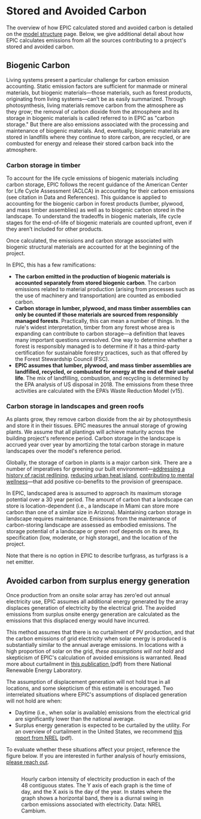 # Stored and Avoided Carbon

The overview of how EPIC calculated stored and avoided carbon is detailed on the [model structure](../carbon-reduction-measures.md#calculating-operational-carbon) page. Below, we give additional detail about how EPIC calculates emissions from all the sources contributing to a project's stored and avoided carbon.

## Biogenic Carbon

Living systems present a particular challenge for carbon emission accounting. Static emission factors are sufficient for manmade or mineral materials, but biogenic materials—those materials, such as forest products, originating from living systems—can’t be as easily summarized. Through photosynthesis, living materials remove carbon from the atmosphere as they grow; the removal of carbon dioxide from the atmosphere and its storage in biogenic materials is called referred to in EPIC as "carbon storage." But there are also emissions associated with the processing and maintenance of biogenic materials. And, eventually, biogenic materials are stored in landfills where they continue to store carbon, are recycled, or are combusted for energy and release their stored carbon back into the atmosphere.

### Carbon storage in timber

To account for the life cycle emissions of biogenic materials including carbon storage, EPIC follows the recent guidance of the American Center for Life Cycle Assessment (ACLCA) in accounting for their carbon emissions (see citation in Data and References). This guidance is applied to accounting for the biogenic carbon in forest products (lumber, plywood, and mass timber assemblies) as well as to biogenic carbon stored in the landscape. To understand the tradeoffs in biogenic materials, life cycle stages for the end-of-life of biogenic materials are counted upfront, even if they aren’t included for other products.

Once calculated, the emissions and carbon storage associated with biogenic structural materials are accounted for at the beginning of the project.&#x20;

In EPIC, this has a few ramifications:

* **The carbon emitted in the production of biogenic materials is accounted separately from stored biogenic carbon**. The carbon emissions related to material production (arising from processes such as the use of machinery and transportation) are counted as embodied carbon.
* **Carbon storage in lumber, plywood, and mass timber assemblies can only be counted if those materials are sourced from responsibly managed forests**. Practically, this can mean a number of things. In the rule's widest interpretation, timber from any forest whose area is expanding can contribute to carbon storage—a definition that leaves many important questions unresolved. One way to determine whether a forest is responsibly managed is to determine if it has a third-party certification for sustainable forestry practices, such as that offered by the Forest Stewardship Council (FSC).
* **EPIC assumes that lumber, plywood, and mass timber assemblies are landfilled, recycled, or combusted for energy at the end of their useful life**. The mix of landfilling, combustion, and recycling is determined by the EPA analysis of US disposal in 2018. The emissions from these three activities are calculated with the EPA’s Waste Reduction Model (v15).

### Carbon storage in landscapes and green roofs

As plants grow, they remove carbon dioxide from the air by photosynthesis and store it in their tissues. EPIC measures the annual storage of growing plants. We assume that all plantings will achieve maturity across the building project's reference period. Carbon storage in the landscape is accrued year over year by amortizing the total carbon storage in mature landscapes over the model's reference period.&#x20;

Globally, the storage of carbon in plants is a major carbon sink. There are a number of imperatives for greening our built environment—[addressing a history of racist redlining](https://ehp.niehs.nih.gov/doi/full/10.1289/EHP7495), [reducing urban heat island](https://www.sciencedirect.com/science/article/abs/pii/S1618866718306411), [contributing to mental wellness](https://www.sciencedirect.com/science/article/abs/pii/S0033350613002862)—that add positive co-benefits to the provision of greenspace.&#x20;

In EPIC, landscaped area is assumed to approach its maximum storage potential over a 30 year period. The amount of carbon that a landscape can store is location-dependent (i.e., a landscape in Miami can store more carbon than one of a similar size in Arizona). Maintaining carbon storage in landscape requires maintenance. Emissions from the maintenance of carbon-storing landscape are assessed as embodied emissions. The storage potential of a landscape or green roof depends on its area, its specification (low, moderate, or high storage), and the location of the project.&#x20;

Note that there is no option in EPIC to describe turfgrass, as turfgrass is a net emitter.

## Avoided carbon from surplus energy generation

Once production from an onsite solar array has zero'ed out annual electricity use, EPIC assumes all additional energy generated by the array displaces generation of electricity by the electrical grid. The avoided emissions from surplus onsite energy generation are calculated as the emissions that this displaced energy would have incurred.&#x20;

This method assumes that there is no curtailment of PV production, and that the carbon emissions of grid electricity when solar energy is produced is substantially similar to the annual average emissions. In locations with a high proportion of solar on the grid, _these assumptions will not hold_ and skepticism of EPIC's calculation of avoided emissions is warranted. Read more about curtailment in [this publication ](https://www.nrel.gov/docs/fy14osti/60983.pdf)(pdf) from there National Renewable Energy Laboratory.&#x20;

The assumption of displacement generation will not hold true in all locations, and some skepticism of this estimate is encouraged. Two interrelated situations where EPIC's assumptions of displaced generation will not hold are when:

* Daytime (i.e., when solar is available) emissions from the electrical grid are significantly lower than the national average.
* Surplus energy generation is expected to be curtailed by the utility.  For an overview of curtailment in the United States, we recommend [this report from NREL](https://www.nrel.gov/docs/fy14osti/60983.pdf) (pdf).

To evaluate whether these situations affect your project, reference the figure below. If you are interested in further analysis of hourly emissions, [please reach out](mailto:epic@ehddd.com).&#x20;

<figure><img src="../../.gitbook/assets/Hourly Carbon Intensity.jpg" alt=""><figcaption><p>Hourly carbon intensity of electricity production in each of the 48 contiguous states. The Y axis of each graph is the time of day, and the X axis is the day of the year. In states where the graph shows a horizontal band, there is a diurnal swing in carbon emissions  associated with electricity. Data: NREL Cambium.</p></figcaption></figure>
